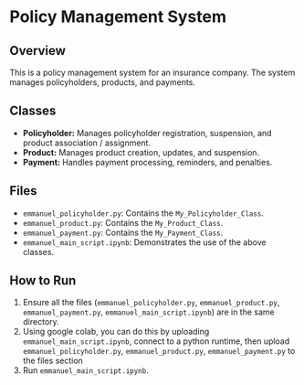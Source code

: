 # Policy Management System

## Overview
This is a policy management system for an insurance company. The system manages policyholders, products, and payments.

## Classes
- **Policyholder:** Manages policyholder registration, suspension, and product association / assignment.
- **Product:** Manages product creation, updates, and suspension.
- **Payment:** Handles payment processing, reminders, and penalties.

## Files
- `emmanuel_policyholder.py`: Contains the `My_Policyholder_Class`.
- `emmanuel_product.py`: Contains the `My_Product_Class`.
- `emmanuel_payment.py`: Contains the `My_Payment_Class`.
- `emmanuel_main_script.ipynb`: Demonstrates the use of the above classes.

## How to Run
1. Ensure all the files (`emmanuel_policyholder.py`, `emmanuel_product.py`, `emmanuel_payment.py`, `emmanuel_main_script.ipynb`) are in the same directory.
2. Using google colab, you can do this by uploading `emmanuel_main_script.ipynb`, connect to a python runtime, then upload `emmanuel_policyholder.py`, `emmanuel_product.py`, `emmanuel_payment.py` to the files section
3. Run `emmanuel_main_script.ipynb`.
